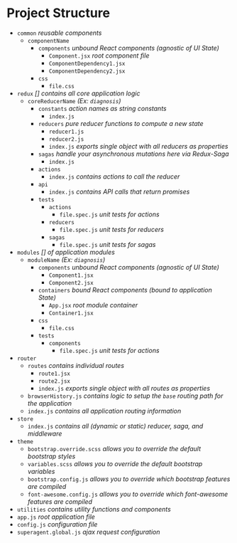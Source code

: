 # Project Structure

- `common` *reusable components*
    - `componentName`
        - `components` *unbound React components (agnostic of UI State)*
            - `Component.jsx` *root component file*
            - `ComponentDependency1.jsx`
            - `ComponentDependency2.jsx`
        - `css`
            - `file.css`
- `redux` *[] contains all core application logic*
    - `coreReducerName` *(Ex: `diagnosis`)*
        - `constants` *action names as string constants*
            - `index.js`
        - `reducers` *pure reducer functions to compute a new state*
            - `reducer1.js`
            - `reducer2.js`
            - `index.js` *exports single object with all reducers as properties*
        - `sagas` *handle your asynchronous mutations here via Redux-Saga*
            - `index.js`
        - `actions`
            - `index.js` *contains actions to call the reducer*
        - `api`
            - `index.js` *contains API calls that return promises*
        - `tests`
            - `actions`
                - `file.spec.js` *unit tests for actions*
            - `reducers`
                - `file.spec.js` *unit tests for reducers*
            - `sagas`
                - `file.spec.js` *unit tests for sagas*
- `modules` *[] of application modules*
    - `moduleName` *(Ex: `diagnosis`)*
        - `components` *unbound React components (agnostic of UI State)*
            - `Component1.jsx`
            - `Component2.jsx`
        - `containers` *bound React components (bound to application State)*
            - `App.jsx` *root module container*
            - `Container1.jsx`
        - `css`
            - `file.css`
        - `tests`
            - `components`
                - `file.spec.js` *unit tests for actions*
- `router`
    - `routes` *contains individual routes*
        - `route1.jsx`
        - `route2.jsx`
        - `index.js` *exports single object with all routes as properties*
    - `browserHistory.js` *contains logic to setup the `base` routing path for the application*
    - `index.js` *contains all application routing information*
- `store`
    - `index.js` *contains all (dynamic or static) reducer, saga, and middleware*
- `theme`
    - `bootstrap.override.scss` *allows you to override the default bootstrap styles*
    - `variables.scss` *allows you to override the default bootstrap variables*
    - `bootstrap.config.js` *allows you to override which bootstrap features are compiled*
    - `font-awesome.config.js` *allows you to override which font-awesome features are compiled*
- `utilities` *contains utility functions and components*
- `app.js` *root application file*
- `config.js` *configuration file*
- `superagent.global.js` *ajax request configuration*
